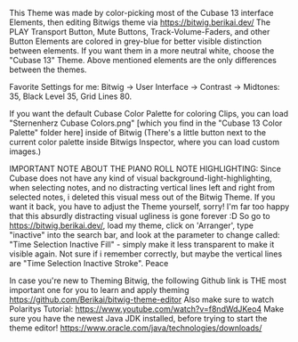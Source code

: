 This Theme was made by color-picking most of the Cubase 13 interface Elements, then editing Bitwigs theme via https://bitwig.berikai.dev/ 
The PLAY Transport Button, Mute Buttons, Track-Volume-Faders, and other Button Elements are colored in grey-blue for better visible distinction between elements. 
If you want them in a more neutral white, choose the "Cubase 13" Theme. Above mentioned elements are the only differences between the themes.

Favorite Settings for me: Bitwig -> User Interface -> Contrast -> Midtones: 35, Black Level 35, Grid Lines 80.

If you want the default Cubase Color Palette for coloring Clips, you can load "Sternenherz Cubase Colors.png" [which you find in the "Cubase 13 Color Palette" folder here] inside of Bitwig (There's a little button next to the current color palette inside Bitwigs Inspector, where you can load custom images.)

IMPORTANT NOTE ABOUT THE PIANO ROLL NOTE HIGHLIGHTING: Since Cubase does not have any kind of visual background-light-highlighting, when selecting notes, and no distracting vertical lines left and right from selected notes, i deleted this visual mess out of the Bitwig Theme. If you want it back, you have to adjust the Theme yourself, sorry! I'm far too happy that this absurdly distracting visual ugliness is gone forever :D So go to https://bitwig.berikai.dev/, load my theme, click on 'Arranger', type "inactive" into the search bar, and look at the parameter to change called: "Time Selection Inactive Fill" - simply make it less transparent to make it visible again. Not sure if i remember correctly, but maybe the vertical lines are "Time Selection Inactive Stroke". Peace

In case you're new to Theming Bitwig, the following Github link is THE most important one for you to learn and apply theming https://github.com/Berikai/bitwig-theme-editor Also make sure to watch Polaritys Tutorial: https://www.youtube.com/watch?v=f8ndWdJKeo4 Make sure you have the newest Java JDK installed, before trying to start the theme editor! https://www.oracle.com/java/technologies/downloads/
